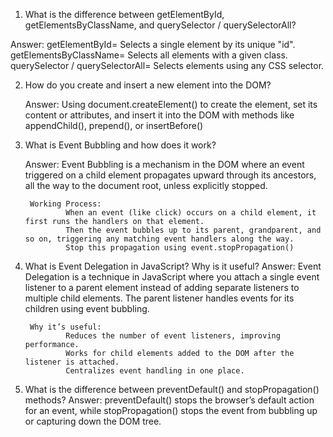 1. What is the difference between getElementById, getElementsByClassName, and querySelector / querySelectorAll?

Answer:
        getElementById= 
                        Selects a single element by its unique "id".
        getElementsByClassName=
                        Selects all elements with a given class.
        querySelector / querySelectorAll=
                        Selects elements using any CSS selector.


2. How do you create and insert a new element into the DOM?

    Answer:
        Using document.createElement() to create the element, set its content or attributes, and insert it into the DOM with methods like appendChild(), prepend(), or insertBefore()


3. What is Event Bubbling and how does it work?

    Answer:
        Event Bubbling is a mechanism in the DOM where an event triggered on a child element propagates upward through its ancestors, all the way to the document root, unless explicitly stopped.

        Working Process:
                When an event (like click) occurs on a child element, it first runs the handlers on that element.
                Then the event bubbles up to its parent, grandparent, and so on, triggering any matching event handlers along the way.
                Stop this propagation using event.stopPropagation()


4. What is Event Delegation in JavaScript? Why is it useful?
Answer:
        Event Delegation is a technique in JavaScript where you attach a single event listener to a parent element instead of adding separate listeners to multiple child elements. The parent listener handles events for its children using event bubbling.

        Why it’s useful:
                Reduces the number of event listeners, improving performance.
                Works for child elements added to the DOM after the listener is attached.
                Centralizes event handling in one place.


5. What is the difference between preventDefault() and stopPropagation() methods?
Answer:
        preventDefault() stops the browser’s default action for an event, while stopPropagation() stops the event from bubbling up or capturing down the DOM tree.